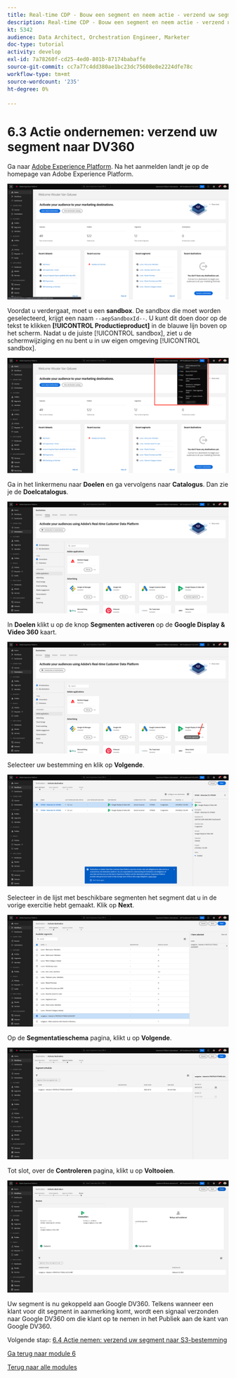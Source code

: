```yaml
---
title: Real-time CDP - Bouw een segment en neem actie - verzend uw segment naar DV360
description: Real-time CDP - Bouw een segment en neem actie - verzend uw segment naar DV360
kt: 5342
audience: Data Architect, Orchestration Engineer, Marketer
doc-type: tutorial
activity: develop
exl-id: 7a78260f-cd25-4ed0-801b-87174babaffe
source-git-commit: cc7a77c4dd380ae1bc23dc75608e8e2224dfe78c
workflow-type: tm+mt
source-wordcount: '235'
ht-degree: 0%

---
```


# 6.3 Actie ondernemen: verzend uw segment naar DV360

Ga naar [Adobe Experience Platform](https://experience.adobe.com/platform). Na het aanmelden landt je op de homepage van Adobe Experience Platform.

![Gegevensinname](../module2/images/home.png)

Voordat u verdergaat, moet u een **sandbox**. De sandbox die moet worden geselecteerd, krijgt een naam ``--aepSandboxId--``. U kunt dit doen door op de tekst te klikken **[!UICONTROL Productieproduct]** in de blauwe lijn boven op het scherm. Nadat u de juiste [!UICONTROL sandbox], ziet u de schermwijziging en nu bent u in uw eigen omgeving [!UICONTROL sandbox].

![Gegevensinname](../module2/images/sb1.png)

Ga in het linkermenu naar **Doelen** en ga vervolgens naar **Catalogus**. Dan zie je de **Doelcatalogus**.

![RTCDP](./images/rtcdpmenudest.png)

In **Doelen** klikt u op de knop **Segmenten activeren** op de **Google Display &amp; Video 360** kaart.

![RTCDP](./images/rtcdpgoogleseg.png)

Selecteer uw bestemming en klik op **Volgende**.

![RTCDP](./images/rtcdpcreatedest2.png)

Selecteer in de lijst met beschikbare segmenten het segment dat u in de vorige exercitie hebt gemaakt. Klik op **Next**.

![RTCDP](./images/rtcdpcreatedest3.png)

Op de **Segmentatieschema** pagina, klikt u op **Volgende**.

![RTCDP](./images/rtcdpcreatedest4.png)

Tot slot, over de **Controleren** pagina, klikt u op **Voltooien**.

![RTCDP](./images/rtcdpcreatedest5.png)

Uw segment is nu gekoppeld aan Google DV360. Telkens wanneer een klant voor dit segment in aanmerking komt, wordt een signaal verzonden naar Google DV360 om die klant op te nemen in het Publiek aan de kant van Google DV360.

Volgende stap: [6.4 Actie nemen: verzend uw segment naar S3-bestemming](./ex4.md)

[Ga terug naar module 6](./real-time-cdp-build-a-segment-take-action.md)

[Terug naar alle modules](../../overview.md)
